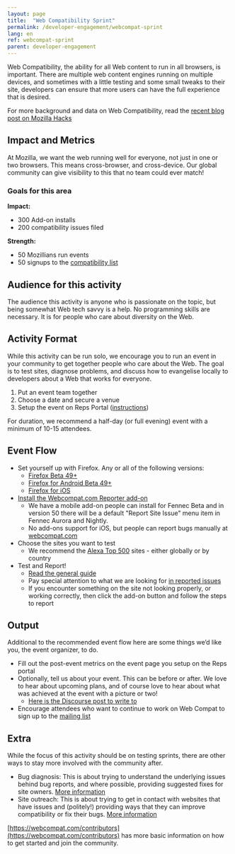 ```yaml
---
layout: page
title:  "Web Compatibility Sprint"
permalink: /developer-engagement/webcompat-sprint
lang: en
ref: webcompat-sprint
parent: developer-engagement
---
```


Web Compatibility, the ability for all Web content to run in all browsers, is important. There are multiple web content engines running on multiple devices, and sometimes with a little testing and some small tweaks to their site, developers can ensure that more users can have the full experience that is desired.

For more background and data on Web Compatibility, read the [recent blog post on Mozilla Hacks](https://hacks.mozilla.org/2016/07/make-the-web-work-for-everyone/)

## Impact and Metrics

At Mozilla, we want the web running well for everyone, not just in one or two browsers. This means cross-browser, and cross-device. Our global community can give visibility to this that no team could ever match!

### Goals for this area

__Impact:__

* 300 Add-on installs
* 200 compatibility issues filed

__Strength:__

* 50 Mozillians run events
* 50 signups to the [compatibility list](https://www.mozilla.org/en-US/about/forums/#compatibility)

## Audience for this activity

The audience this activity is anyone who is passionate on the topic, but being somewhat Web tech savvy is a help. No programming skills are necessary. It is for people who care about diversity on the Web.

## Activity Format

While this activity can be run solo, we encourage you to run an event in your community to get together people who care about the Web. The goal is to test sites, diagnose problems, and discuss how to evangelise locally to developers about a Web that works for everyone.

1. Put an event team together
2. Choose a date and secure a venue
3. Setup the event on Reps Portal ([instructions](https://wiki.mozilla.org/ReMo/SOPs/Event_hosting))

For duration, we recommend a half-day (or full evening) event with a minimum of 10-15 attendees.

## Event Flow

* Set yourself up with Firefox. Any or all of the following versions:
    * [Firefox Beta 49+](https://www.mozilla.org//firefox/channel/)
    * [Firefox for Android Beta 49+](https://www.mozilla.org//firefox/channel/)
    * [Firefox for iOS](https://www.mozilla.org/firefox/ios/)
* [Install the Webcompat.com Reporter add-on](https://addons.mozilla.org/firefox/addon/webcompatcom-reporter/)
    * We have a mobile add-on people can install for Fennec Beta and in version 50 there will be a default "Report Site Issue" menu item in Fennec Aurora and Nightly.
    * No add-ons support for iOS, but people can report bugs manually at [webcompat.com](https://webcompat.com)
* Choose the sites you want to test
    * We recommend the [Alexa Top 500](http://www.alexa.com/topsites) sites - either globally or by country
* Test and Report!
    * [Read the general guide](https://wiki.mozilla.org/Compatibility/Guide)
    * Pay special attention to what we are looking for [in reported issues](https://wiki.mozilla.org/Compatibility/Guide#Reporting_a_Web_compatibility_issue)
    * If you encounter something on the site not looking properly, or working correctly, then click the add-on button and follow the steps to report

## Output
Additional to the recommended event flow here are some things we’d like you, the event organizer, to do.

* Fill out the post-event metrics on the event page you setup on the Reps portal
* Optionally, tell us about your event. This can be before or after. We love to hear about upcoming plans, and of course love to hear about what was achieved at the event with a picture or two!
    * [Here is the Discourse post to write to](https://discourse.mozilla-community.org/t/activate-mozilla-web-compatibility-sprint/10074/1)
* Encourage attendees who want to continue to work on Web Compat to sign up to the [mailing list](https://www.mozilla.org/en-US/about/forums/#compatibility)

## Extra
While the focus of this activity should be on testing sprints, there are other ways to stay more involved with the community after.

* Bug diagnosis: This is about trying to understand the underlying issues behind bug reports, and where possible, providing suggested fixes for site owners. [More information](https://github.com/mozilla/participation-org/issues/237#issuecomment-163632354)
* Site outreach: This is about trying to get in contact with websites that have issues and (politely!) providing ways that they can improve compatibility or fix their bugs.  [More information](https://github.com/mozilla/participation-org/issues/237#issuecomment-163632626)

[https://webcompat.com/contributors](https://webcompat.com/contributors) has more basic information on how to get started and join the community.
